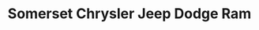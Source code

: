 ---
title: "Somerset Chrysler Jeep Dodge Ram"
url: /somerset/somerset-chrysler-jeep-dodge-ram/
shop: car
---